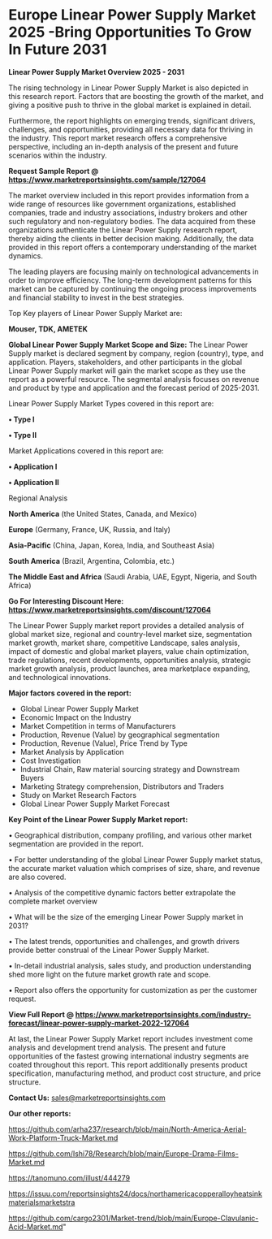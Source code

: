  # Europe Linear Power Supply Market 2025 -Bring Opportunities To Grow In Future 2031

<Strong> Linear Power Supply Market Overview 2025 - 2031</strong>

The rising technology in Linear Power Supply Market is also depicted in this research report. Factors that are boosting the growth of the market, and giving a positive push to thrive in the global market is explained in detail.

Furthermore, the report highlights on emerging trends, significant drivers, challenges, and opportunities, providing all necessary data for thriving in the industry. This report market research offers a comprehensive perspective, including an in-depth analysis of the present and future scenarios within the industry.

<strong>Request Sample Report @ <a href=https://www.marketreportsinsights.com/sample/127064>https://www.marketreportsinsights.com/sample/127064</a></strong>

The market overview included in this report provides information from a wide range of resources like government organizations, established companies, trade and industry associations, industry brokers and other such regulatory and non-regulatory bodies. The data acquired from these organizations authenticate the Linear Power Supply research report, thereby aiding the clients in better decision making. Additionally, the data provided in this report offers a contemporary understanding of the market dynamics.

The leading players are focusing mainly on technological advancements in order to improve efficiency. The long-term development patterns for this market can be captured by continuing the ongoing process improvements and financial stability to invest in the best strategies.

Top Key players of Linear Power Supply Market are:

<strong>Mouser, TDK, AMETEK</strong>

<strong><b>Global Linear Power Supply Market Scope and Size:</b></strong>
The Linear Power Supply market is declared segment by company, region (country), type, and application. Players, stakeholders, and other participants in the global Linear Power Supply market will gain the market scope as they use the report as a powerful resource. The segmental analysis focuses on revenue and product by type and application and the forecast period of 2025-2031.

Linear Power Supply Market Types covered in this report are:

<strong>• Type I

• Type II</strong>

Market Applications covered in this report are:

<strong>• Application I

• Application II</strong> 

Regional Analysis

<strong>North America</strong> (the United States, Canada, and Mexico)

<strong>Europe</strong> (Germany, France, UK, Russia, and Italy)

<strong>Asia-Pacific</strong> (China, Japan, Korea, India, and Southeast Asia)

<strong>South America</strong> (Brazil, Argentina, Colombia, etc.)

<strong>The Middle East and Africa</strong> (Saudi Arabia, UAE, Egypt, Nigeria, and South Africa)

<strong>Go For Interesting Discount Here: <a href=https://www.marketreportsinsights.com/discount/127064>https://www.marketreportsinsights.com/discount/127064</a></strong>

The Linear Power Supply market report provides a detailed analysis of global market size, regional and country-level market size, segmentation market growth, market share, competitive Landscape, sales analysis, impact of domestic and global market players, value chain optimization, trade regulations, recent developments, opportunities analysis, strategic market growth analysis, product launches, area marketplace expanding, and technological innovations.

<strong><b>Major factors covered in the report:</b></strong>
<ul>
  <li>Global Linear Power Supply Market </li>
  <li>Economic Impact on the Industry</li>
  <li>Market Competition in terms of Manufacturers</li>
  <li>Production, Revenue (Value) by geographical segmentation</li>
  <li>Production, Revenue (Value), Price Trend by Type</li>
  <li>Market Analysis by Application</li>
  <li>Cost Investigation</li>
  <li>Industrial Chain, Raw material sourcing strategy and Downstream Buyers</li>
  <li>Marketing Strategy comprehension, Distributors and Traders</li>
  <li>Study on Market Research Factors</li>
  <li>Global Linear Power Supply Market Forecast</li>
</ul>

<strong><b>Key Point of the Linear Power Supply Market report:</b></strong>

• Geographical distribution, company profiling, and various other market segmentation are provided in the report.

• For better understanding of the global Linear Power Supply market status, the accurate market valuation which comprises of size, share, and revenue are also covered.

• Analysis of the competitive dynamic factors better extrapolate the complete market overview

• What will be the size of the emerging Linear Power Supply market in 2031?

• The latest trends, opportunities and challenges, and growth drivers provide better construal of the Linear Power Supply Market.

• In-detail industrial analysis, sales study, and production understanding shed more light on the future market growth rate and scope.

• Report also offers the opportunity for customization as per the customer request.

<strong><b>View Full Report @ <a href=https://www.marketreportsinsights.com/industry-forecast/linear-power-supply-market-2022-127064>https://www.marketreportsinsights.com/industry-forecast/linear-power-supply-market-2022-127064</a></b></strong>


At last, the Linear Power Supply Market report includes investment come analysis and development trend analysis. The present and future opportunities of the fastest growing international industry segments are coated throughout this report. This report additionally presents product specification, manufacturing method, and product cost structure, and price structure.

<strong>Contact Us:</strong>
sales@marketreportsinsights.com

<strong>Our other reports:</strong>

<a href=https://github.com/arha237/research/blob/main/North-America-Aerial-Work-Platform-Truck-Market.md>https://github.com/arha237/research/blob/main/North-America-Aerial-Work-Platform-Truck-Market.md</a>

<a href=https://github.com/Ishi78/Research/blob/main/Europe-Drama-Films-Market.md>https://github.com/Ishi78/Research/blob/main/Europe-Drama-Films-Market.md</a>

<a href=https://tanomuno.com/illust/444279>https://tanomuno.com/illust/444279</a>

<a href=https://issuu.com/reportsinsights24/docs/northamericacopperalloyheatsinkmaterialsmarketstra>https://issuu.com/reportsinsights24/docs/northamericacopperalloyheatsinkmaterialsmarketstra</a>

<a href=https://github.com/cargo2301/Market-trend/blob/main/Europe-Clavulanic-Acid-Market.md>https://github.com/cargo2301/Market-trend/blob/main/Europe-Clavulanic-Acid-Market.md</a>"
